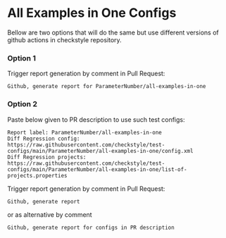 # All Examples in One Configs

Bellow are two options that will do the same but use different versions
of github actions in checkstyle repository.


### Option 1
Trigger report generation by comment in Pull Request:
```
Github, generate report for ParameterNumber/all-examples-in-one
```

### Option 2

Paste below given to PR description to use such test configs:
```
Report label: ParameterNumber/all-examples-in-one
Diff Regression config: https://raw.githubusercontent.com/checkstyle/test-configs/main/ParameterNumber/all-examples-in-one/config.xml
Diff Regression projects: https://raw.githubusercontent.com/checkstyle/test-configs/main/ParameterNumber/all-examples-in-one/list-of-projects.properties
```

Trigger report generation by comment in Pull Request:
```
Github, generate report
```
or as alternative by comment
```
Github, generate report for configs in PR description
```
